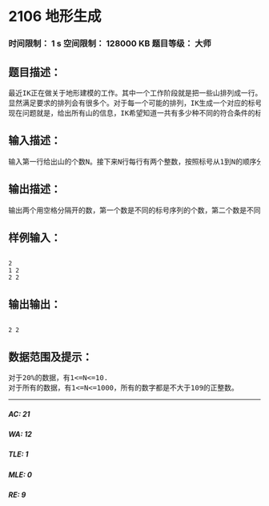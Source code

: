 # 2106 地形生成   
### 时间限制： 1 s     空间限制： 128000 KB     题目等级： 大师  
## 题目描述：  

<pre>
最近IK正在做关于地形建模的工作。其中一个工作阶段就是把一些山排列成一行。每座山都有各不相同的标号和高度。为了遵从一些设计上的要求，每座山都设置了一个关键数字，要求对于每座山，比它高且排列在它前面的其它山的数目必须少于它的关键数字。
显然满足要求的排列会有很多个。对于每一个可能的排列，IK生成一个对应的标号序列和等高线序列。标号序列就是按顺序写下每座山的标号。等高线序列就是按顺序写下它们的高度。例如有两座山，这两座山的一个合法排列的第一座山的标号和高度为1和3，而第二座山的标号和高度分别为2和4，那么这个排列的标号序列就是1 2，而等高线序列就是3 4.
现在问题就是，给出所有山的信息，IK希望知道一共有多少种不同的符合条件的标号序列和等高线序列。
</pre>
  
  
## 输入描述：  

<pre>
输入第一行给出山的个数N。接下来N行每行有两个整数，按照标号从1到N的顺序分别给出一座山的高度和关键数。
</pre>
  
  
## 输出描述：  

<pre>
输出两个用空格分隔开的数，第一个数是不同的标号序列的个数，第二个数是不同的等高线序列的个数。这两个答案都应该对2011取模，即输出两个答案除以2011取余数的结果
</pre>
  
  
## 样例输入：  

<pre><code>
2
1 2
2 2
</code></pre>
  
  
## 输出输出：  

<pre><code>
2 2
</code></pre>
  
  
## 数据范围及提示：  

<pre>
对于20%的数据，有1<=N<=10.
对于所有的数据，有1<=N<=1000，所有的数字都是不大于109的正整数。
</pre>
  
  
***  

##### AC: 21  
##### WA: 12  
##### TLE: 1  
##### MLE: 0  
##### RE: 9  

